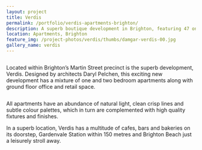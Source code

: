 ```yaml
---
layout: project
title: Verdis
permalink: /portfolio/verdis-apartments-brighton/
description: A superb boutique development in Brighton, featuring 47 one and two bedroom apartments, 7 offices and 1 restaurant space.
location: Apartments, Brighton
feature_img: /project-photos/verdis/thumbs/damgar-verdis-00.jpg
gallery_name: verdis
---
```


<div class="row project-detail-content">
  <div class="small-11 medium-10 medium-offset-1 columns">
    <div class="row">
      <div class="large-6 columns">
        <div class="column">
          <div class="project-detail-lead">
            <p>Located within Brighton’s Martin Street precinct is the superb development, Verdis. Designed by architects Daryl Pelchen, this exciting new development has a mixture of one and two bedroom apartments along with ground floor office and retail space. </p>
          </div>
        </div>
      </div>
      <div class="large-6 columns float-left">
        <div class="column">
          <p>All apartments have an abundance of natural light, clean crisp lines and subtle colour palettes, which in turn are complemented with high quality fixtures and finishes.</p>
          <p>In a superb location, Verdis has a multitude of cafes, bars and bakeries on its doorstep, Gardenvale Station within 150 metres and Brighton Beach just a leisurely stroll away.</p>
        </div>
      </div>
    </div>
  </div>
</div>
